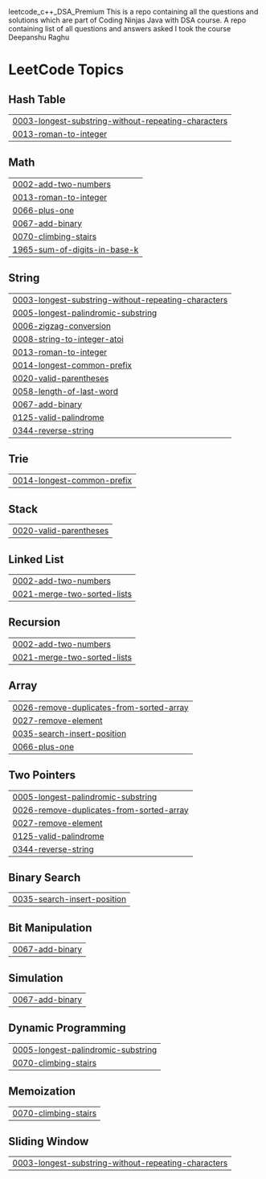 leetcode_c++_DSA_Premium This is a repo containing all the questions and solutions which are part of Coding Ninjas Java with DSA course. A repo containing list of all questions and answers asked I took the course
Deepanshu Raghu

<!---LeetCode Topics Start-->
# LeetCode Topics
## Hash Table
|  |
| ------- |
| [0003-longest-substring-without-repeating-characters](https://github.com/DeepanshuRaghu/Leetcode-solution/tree/master/0003-longest-substring-without-repeating-characters) |
| [0013-roman-to-integer](https://github.com/DeepanshuRaghu/Leetcode-solution/tree/master/0013-roman-to-integer) |
## Math
|  |
| ------- |
| [0002-add-two-numbers](https://github.com/DeepanshuRaghu/Leetcode-solution/tree/master/0002-add-two-numbers) |
| [0013-roman-to-integer](https://github.com/DeepanshuRaghu/Leetcode-solution/tree/master/0013-roman-to-integer) |
| [0066-plus-one](https://github.com/DeepanshuRaghu/Leetcode-solution/tree/master/0066-plus-one) |
| [0067-add-binary](https://github.com/DeepanshuRaghu/Leetcode-solution/tree/master/0067-add-binary) |
| [0070-climbing-stairs](https://github.com/DeepanshuRaghu/Leetcode-solution/tree/master/0070-climbing-stairs) |
| [1965-sum-of-digits-in-base-k](https://github.com/DeepanshuRaghu/Leetcode-solution/tree/master/1965-sum-of-digits-in-base-k) |
## String
|  |
| ------- |
| [0003-longest-substring-without-repeating-characters](https://github.com/DeepanshuRaghu/Leetcode-solution/tree/master/0003-longest-substring-without-repeating-characters) |
| [0005-longest-palindromic-substring](https://github.com/DeepanshuRaghu/Leetcode-solution/tree/master/0005-longest-palindromic-substring) |
| [0006-zigzag-conversion](https://github.com/DeepanshuRaghu/Leetcode-solution/tree/master/0006-zigzag-conversion) |
| [0008-string-to-integer-atoi](https://github.com/DeepanshuRaghu/Leetcode-solution/tree/master/0008-string-to-integer-atoi) |
| [0013-roman-to-integer](https://github.com/DeepanshuRaghu/Leetcode-solution/tree/master/0013-roman-to-integer) |
| [0014-longest-common-prefix](https://github.com/DeepanshuRaghu/Leetcode-solution/tree/master/0014-longest-common-prefix) |
| [0020-valid-parentheses](https://github.com/DeepanshuRaghu/Leetcode-solution/tree/master/0020-valid-parentheses) |
| [0058-length-of-last-word](https://github.com/DeepanshuRaghu/Leetcode-solution/tree/master/0058-length-of-last-word) |
| [0067-add-binary](https://github.com/DeepanshuRaghu/Leetcode-solution/tree/master/0067-add-binary) |
| [0125-valid-palindrome](https://github.com/DeepanshuRaghu/Leetcode-solution/tree/master/0125-valid-palindrome) |
| [0344-reverse-string](https://github.com/DeepanshuRaghu/Leetcode-solution/tree/master/0344-reverse-string) |
## Trie
|  |
| ------- |
| [0014-longest-common-prefix](https://github.com/DeepanshuRaghu/Leetcode-solution/tree/master/0014-longest-common-prefix) |
## Stack
|  |
| ------- |
| [0020-valid-parentheses](https://github.com/DeepanshuRaghu/Leetcode-solution/tree/master/0020-valid-parentheses) |
## Linked List
|  |
| ------- |
| [0002-add-two-numbers](https://github.com/DeepanshuRaghu/Leetcode-solution/tree/master/0002-add-two-numbers) |
| [0021-merge-two-sorted-lists](https://github.com/DeepanshuRaghu/Leetcode-solution/tree/master/0021-merge-two-sorted-lists) |
## Recursion
|  |
| ------- |
| [0002-add-two-numbers](https://github.com/DeepanshuRaghu/Leetcode-solution/tree/master/0002-add-two-numbers) |
| [0021-merge-two-sorted-lists](https://github.com/DeepanshuRaghu/Leetcode-solution/tree/master/0021-merge-two-sorted-lists) |
## Array
|  |
| ------- |
| [0026-remove-duplicates-from-sorted-array](https://github.com/DeepanshuRaghu/Leetcode-solution/tree/master/0026-remove-duplicates-from-sorted-array) |
| [0027-remove-element](https://github.com/DeepanshuRaghu/Leetcode-solution/tree/master/0027-remove-element) |
| [0035-search-insert-position](https://github.com/DeepanshuRaghu/Leetcode-solution/tree/master/0035-search-insert-position) |
| [0066-plus-one](https://github.com/DeepanshuRaghu/Leetcode-solution/tree/master/0066-plus-one) |
## Two Pointers
|  |
| ------- |
| [0005-longest-palindromic-substring](https://github.com/DeepanshuRaghu/Leetcode-solution/tree/master/0005-longest-palindromic-substring) |
| [0026-remove-duplicates-from-sorted-array](https://github.com/DeepanshuRaghu/Leetcode-solution/tree/master/0026-remove-duplicates-from-sorted-array) |
| [0027-remove-element](https://github.com/DeepanshuRaghu/Leetcode-solution/tree/master/0027-remove-element) |
| [0125-valid-palindrome](https://github.com/DeepanshuRaghu/Leetcode-solution/tree/master/0125-valid-palindrome) |
| [0344-reverse-string](https://github.com/DeepanshuRaghu/Leetcode-solution/tree/master/0344-reverse-string) |
## Binary Search
|  |
| ------- |
| [0035-search-insert-position](https://github.com/DeepanshuRaghu/Leetcode-solution/tree/master/0035-search-insert-position) |
## Bit Manipulation
|  |
| ------- |
| [0067-add-binary](https://github.com/DeepanshuRaghu/Leetcode-solution/tree/master/0067-add-binary) |
## Simulation
|  |
| ------- |
| [0067-add-binary](https://github.com/DeepanshuRaghu/Leetcode-solution/tree/master/0067-add-binary) |
## Dynamic Programming
|  |
| ------- |
| [0005-longest-palindromic-substring](https://github.com/DeepanshuRaghu/Leetcode-solution/tree/master/0005-longest-palindromic-substring) |
| [0070-climbing-stairs](https://github.com/DeepanshuRaghu/Leetcode-solution/tree/master/0070-climbing-stairs) |
## Memoization
|  |
| ------- |
| [0070-climbing-stairs](https://github.com/DeepanshuRaghu/Leetcode-solution/tree/master/0070-climbing-stairs) |
## Sliding Window
|  |
| ------- |
| [0003-longest-substring-without-repeating-characters](https://github.com/DeepanshuRaghu/Leetcode-solution/tree/master/0003-longest-substring-without-repeating-characters) |
<!---LeetCode Topics End-->